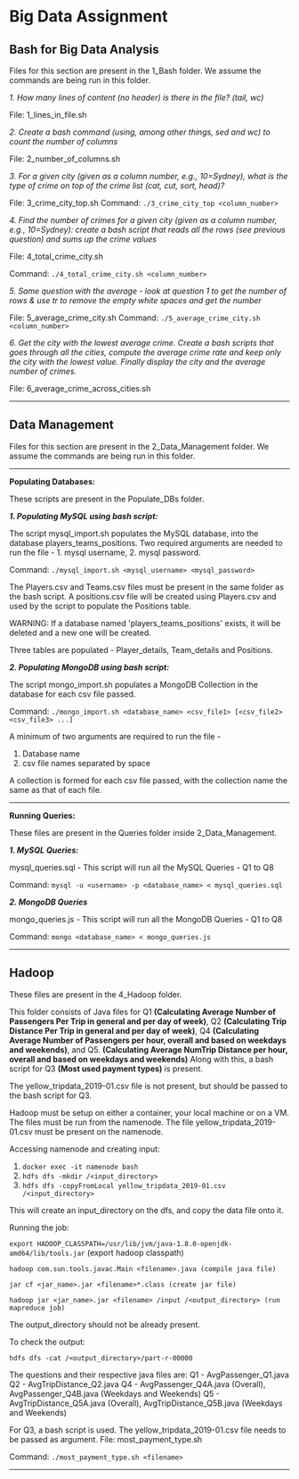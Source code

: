 # Big Data Assignment

## Bash for Big Data Analysis

Files for this section are present in the 1_Bash folder. We assume the commands are being run in this folder.

*1. How many lines of content (no header) is there in the file? (tail, wc)*
        
File: 1_lines_in_file.sh

*2. Create a bash command (using, among other things, sed and wc) to count the number of columns*
        
File: 2_number_of_columns.sh

*3. For a given city (given as a column number, e.g., 10=Sydney), what is the type of crime on top of the crime list (cat, cut, sort, head)?*
        
File: 3_crime_city_top.sh 
Command: `./3_crime_city_top <column_number>`

*4. Find the number of crimes for a given city (given as a column number, e.g., 10=Sydney): create a bash script that reads all the rows (see previous question) and sums up the crime values*
        
File: 4_total_crime_city.sh

Command: `./4_total_crime_city.sh <column_number>`


*5. Same question with the average - look at question 1 to get the number of rows & use tr to remove the empty white spaces and get the number*

File: 5_average_crime_city.sh
Command: `./5_average_crime_city.sh <column_number>`
   
*6. Get the city with the lowest average crime. Create a bash scripts that goes through all the cities, compute the average crime rate and keep only the city with the lowest value. Finally display the city and the average number of crimes.*

File: 6_average_crime_across_cities.sh

------------------------------------------------------------------------------------------------------------------------------------------------------

## Data Management

Files for this section are present in the 2_Data_Management folder. We assume the commands are being run in this folder.
********************************************************************************************************************

**Populating Databases:**

These scripts are present in the Populate_DBs folder.

***1. Populating MySQL using bash script:***

The script mysql_import.sh populates the MySQL database, into the database players_teams_positions.
Two required arguments are needed to run the file - 1. mysql username, 2. mysql password.

Command: `./mysql_import.sh <mysql_username> <mysql_password>`

The Players.csv and Teams.csv files must be present in the same folder as the bash script.
A positions.csv file will be created using Players.csv and used by the script to populate the Positions table.

WARNING: If a database named 'players_teams_positions' exists, it will be deleted and a new one will be created.

Three tables are populated - Player_details, Team_details and Positions.

***2. Populating MongoDB using bash script:***

The script mongo_import.sh populates a MongoDB Collection in the database for each csv file passed. 

Command: `./mongo_import.sh <database_name> <csv_file1> [<csv_file2> <csv_file3> ...]`

A minimum of two arguments are required to run the file - 
1. Database name
2. csv file names separated by space

A collection is formed for each csv file passed, with the collection name the same as that of each file.

********************************************************************************************************************

**Running Queries:**

These files are present in the Queries folder inside 2_Data_Management.

***1. MySQL Queries:***

mysql_queries.sql - This script will run all the MySQL Queries - Q1 to Q8

Command: `mysql -u <username> -p <database_name> < mysql_queries.sql`

***2. MongoDB Queries***

mongo_queries.js -  This script will run all the MongoDB Queries - Q1 to Q8

Command: `mongo <database_name> < mongo_queries.js`

------------------------------------------------------------------------------------------------------------------------------------------------------


## Hadoop

These files are present in the 4_Hadoop folder.

This folder consists of Java files for Q1 **(Calculating Average Number of Passengers Per Trip in general and per day of week)**, Q2 **(Calculating Trip Distance Per Trip in general and per day of week)**, Q4 **(Calculating Average Number of Passengers per hour, overall and based on weekdays and weekends)**, and Q5. **(Calculating Average NumTrip Distance per hour, overall and based on weekdays and weekends)**
Along with this, a bash script for Q3 **(Most used payment types)** is present.

The yellow_tripdata_2019-01.csv file is not present, but should be passed to the bash script for Q3.

Hadoop must be setup on either a container, your local machine or on a VM.
The files must be run from the namenode.
The file yellow_tripdata_2019-01.csv must be present on the namenode.

Accessing namenode and creating input:

1. `docker exec -it namenode bash`
2. `hdfs dfs -mkdir /<input_directory>`
3. `hdfs dfs -copyFromLocal yellow_tripdata_2019-01.csv /<input_directory>`

This will create an input_directory on the dfs, and copy the data file onto it.

Running the job:

`export HADOOP_CLASSPATH=/usr/lib/jvm/java-1.8.0-openjdk-amd64/lib/tools.jar` (export hadoop classpath)

`hadoop com.sun.tools.javac.Main <filename>.java (compile java file)`

`jar cf <jar_name>.jar <filename>*.class (create jar file)`

`hadoop jar <jar_name>.jar <filename> /input /<output_directory> (run mapreduce job)`


The output_directory should not be already present.

To check the output:

`hdfs dfs -cat /<output_directory>/part-r-00000`

The questions and their respective java files are:
Q1 - AvgPassenger_Q1.java
Q2 - AvgTripDistance_Q2.java
Q4 - AvgPassenger_Q4A.java (Overall), AvgPassenger_Q4B.java (Weekdays and Weekends)
Q5 - AvgTripDistance_Q5A.java (Overall), AvgTripDistance_Q5B.java (Weekdays and Weekends)

For Q3, a bash script is used. The yellow_tripdata_2019-01.csv file needs to be passed as argument.
File: most_payment_type.sh

Command: `./most_payment_type.sh <filename>`

------------------------------------------------------------------------------------------------------------------------------------------------------

